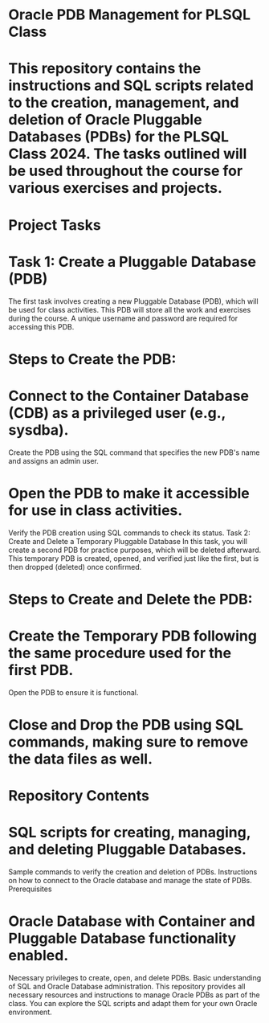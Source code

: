 # Oracle PDB Management for PLSQL Class

# This repository contains the instructions and SQL scripts related to the creation, management, and deletion of Oracle Pluggable Databases (PDBs) for the PLSQL Class 2024. The tasks outlined will be used throughout the course for various exercises and projects.

# Project Tasks

# Task 1: Create a Pluggable Database (PDB)
The first task involves creating a new Pluggable Database (PDB), which will be used for class activities. This PDB will store all the work and exercises during the course. A unique username and password are required for accessing this PDB.

# Steps to Create the PDB:

# Connect to the Container Database (CDB) as a privileged user (e.g., sysdba).
Create the PDB using the SQL command that specifies the new PDB's name and assigns an admin user.

# Open the PDB to make it accessible for use in class activities.
Verify the PDB creation using SQL commands to check its status.
Task 2: Create and Delete a Temporary Pluggable Database
In this task, you will create a second PDB for practice purposes, which will be deleted afterward. This temporary PDB is created, opened, and verified just like the first, but is then dropped (deleted) once confirmed.

# Steps to Create and Delete the PDB:

# Create the Temporary PDB following the same procedure used for the first PDB.
Open the PDB to ensure it is functional.

# Close and Drop the PDB using SQL commands, making sure to remove the data files as well.
# Repository Contents

# SQL scripts for creating, managing, and deleting Pluggable Databases.
Sample commands to verify the creation and deletion of PDBs.
Instructions on how to connect to the Oracle database and manage the state of PDBs.
Prerequisites

# Oracle Database with Container and Pluggable Database functionality enabled.
Necessary privileges to create, open, and delete PDBs.
Basic understanding of SQL and Oracle Database administration.
This repository provides all necessary resources and instructions to manage Oracle PDBs as part of the class. You can explore the SQL scripts and adapt them for your own Oracle environment.
